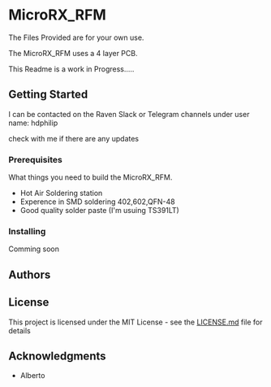 # MicroRX_RFM

The Files Provided are for your own use. 

The MicroRX_RFM uses a 4 layer PCB. 

This Readme is a work in Progress.....


## Getting Started

 I can be contacted on the Raven Slack or Telegram channels
 under user name: hdphilip
 
check with me if there are any updates 

### Prerequisites

What things you need to build the MicroRX_RFM.


 *  Hot Air Soldering station
 *  Experence in SMD soldering 402,602,QFN-48
 *  Good quality solder paste (I'm usuing TS391LT)


### Installing

Comming soon



## Authors

## License

This project is licensed under the MIT License - see the [LICENSE.md](LICENSE.md) file for details

## Acknowledgments

* Alberto


